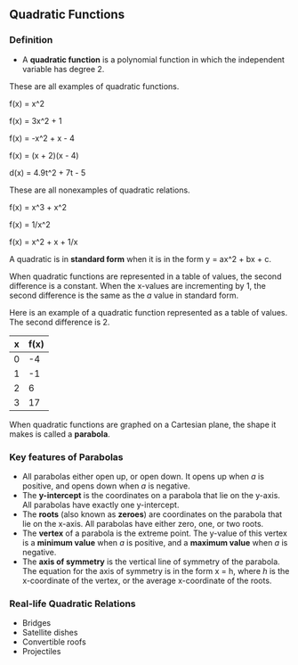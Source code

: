 Quadratic Functions
-------

### Definition

* A **quadratic function** is a polynomial function in which the independent variable has degree 2.

These are all examples of quadratic functions.

f(x) = x^2

f(x) = 3x^2 + 1

f(x) = -x^2 + x - 4

f(x) = (x + 2)(x - 4)

d(x) = 4.9t^2 + 7t - 5

These are all nonexamples of quadratic relations.

f(x) = x^3 + x^2 

f(x) = 1/x^2

f(x) = x^2 + x + 1/x


A quadratic is in **standard form** when it is in the form y = ax^2 + bx + c.

When quadratic functions are represented in a table of values, the second difference is a constant. When the x-values are incrementing by 1, the second difference is the same as the *a* value in standard form.

Here is an example of a quadratic function represented as a table of values. The second difference is 2.

| x | f(x) |
| --- | --- |
| 0 | -4 |
| 1 | -1 |
| 2 | 6 |
| 3 | 17 |

When quadratic functions are graphed on a Cartesian plane, the shape it makes is called a **parabola**.


### Key features of Parabolas 
* All parabolas either open up, or open down. It opens up when *a* is positive, and opens down when *a* is negative.
* The **y-intercept** is the coordinates on a parabola that lie on the y-axis. All parabolas have exactly one y-intercept.
* The **roots** (also known as **zeroes**) are coordinates on the parabola that lie on the x-axis. All parabolas have either zero, one, or two roots. 
* The **vertex** of a parabola is the extreme point. The y-value of this vertex is a **minimum value** when *a* is positive, and a **maximum value** when *a* is negative. 
* The **axis of symmetry** is the vertical line of symmetry of the parabola. The equation for the axis of symmetry is in the form x = h, where *h* is the x-coordinate of the vertex, or the average x-coordinate of the roots.


### Real-life Quadratic Relations
* Bridges
* Satellite dishes
* Convertible roofs
* Projectiles
